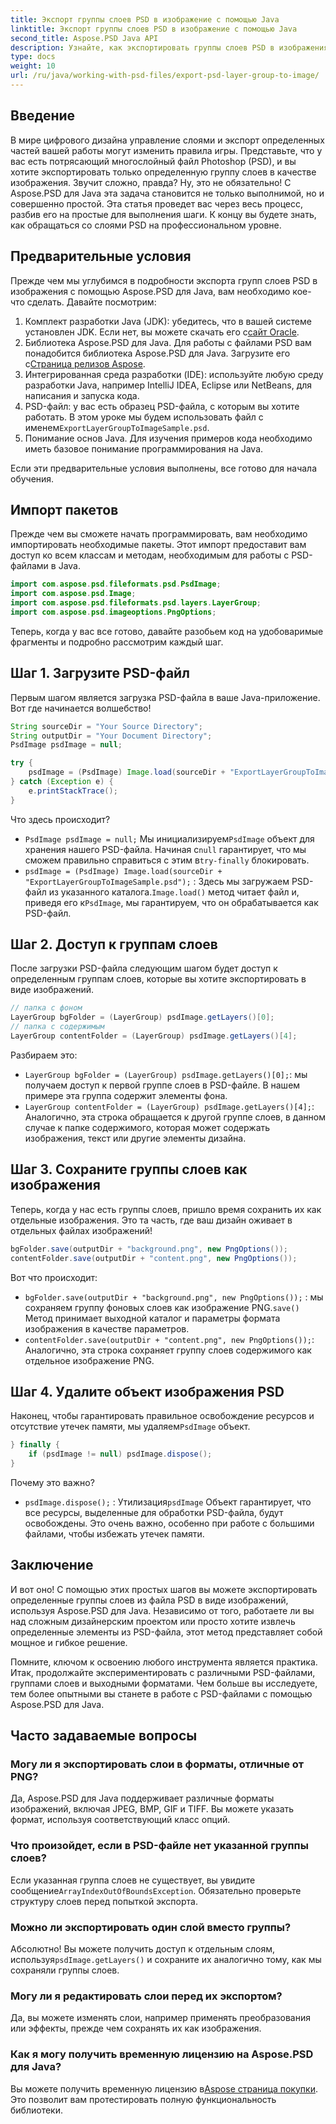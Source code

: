 ```yaml
---
title: Экспорт группы слоев PSD в изображение с помощью Java
linktitle: Экспорт группы слоев PSD в изображение с помощью Java
second_title: Aspose.PSD Java API
description: Узнайте, как экспортировать группы слоев PSD в изображения с помощью Aspose.PSD для Java, с помощью этого пошагового руководства. Идеально подходит для разработчиков и дизайнеров.
type: docs
weight: 10
url: /ru/java/working-with-psd-files/export-psd-layer-group-to-image/
---
```

## Введение

В мире цифрового дизайна управление слоями и экспорт определенных частей вашей работы могут изменить правила игры. Представьте, что у вас есть потрясающий многослойный файл Photoshop (PSD), и вы хотите экспортировать только определенную группу слоев в качестве изображения. Звучит сложно, правда? Ну, это не обязательно! С Aspose.PSD для Java эта задача становится не только выполнимой, но и совершенно простой. Эта статья проведет вас через весь процесс, разбив его на простые для выполнения шаги. К концу вы будете знать, как обращаться со слоями PSD на профессиональном уровне.

## Предварительные условия

Прежде чем мы углубимся в подробности экспорта групп слоев PSD в изображения с помощью Aspose.PSD для Java, вам необходимо кое-что сделать. Давайте посмотрим:

1.  Комплект разработки Java (JDK): убедитесь, что в вашей системе установлен JDK. Если нет, вы можете скачать его с[сайт Oracle](https://www.oracle.com/java/technologies/javase-downloads.html).
2. Библиотека Aspose.PSD для Java. Для работы с файлами PSD вам понадобится библиотека Aspose.PSD для Java. Загрузите его с[Страница релизов Aspose](https://releases.aspose.com/psd/java/).
3. Интегрированная среда разработки (IDE): используйте любую среду разработки Java, например IntelliJ IDEA, Eclipse или NetBeans, для написания и запуска кода.
4.  PSD-файл: у вас есть образец PSD-файла, с которым вы хотите работать. В этом уроке мы будем использовать файл с именем`ExportLayerGroupToImageSample.psd`.
5. Понимание основ Java. Для изучения примеров кода необходимо иметь базовое понимание программирования на Java.

Если эти предварительные условия выполнены, все готово для начала обучения.

## Импорт пакетов

Прежде чем вы сможете начать программировать, вам необходимо импортировать необходимые пакеты. Этот импорт предоставит вам доступ ко всем классам и методам, необходимым для работы с PSD-файлами в Java.

```java
import com.aspose.psd.fileformats.psd.PsdImage;
import com.aspose.psd.Image;
import com.aspose.psd.fileformats.psd.layers.LayerGroup;
import com.aspose.psd.imageoptions.PngOptions;
```

Теперь, когда у вас все готово, давайте разобьем код на удобоваримые фрагменты и подробно рассмотрим каждый шаг.

## Шаг 1. Загрузите PSD-файл

Первым шагом является загрузка PSD-файла в ваше Java-приложение. Вот где начинается волшебство!

```java
String sourceDir = "Your Source Directory";
String outputDir = "Your Document Directory";
PsdImage psdImage = null;

try {
    psdImage = (PsdImage) Image.load(sourceDir + "ExportLayerGroupToImageSample.psd");
} catch (Exception e) {
    e.printStackTrace();
}
```

Что здесь происходит?
- `PsdImage psdImage = null;` Мы инициализируем`PsdImage` объект для хранения нашего PSD-файла. Начиная с`null` гарантирует, что мы сможем правильно справиться с этим в`try-finally` блокировать.
- `psdImage = (PsdImage) Image.load(sourceDir + "ExportLayerGroupToImageSample.psd");` : Здесь мы загружаем PSD-файл из указанного каталога.`Image.load()` метод читает файл и, приведя его к`PsdImage`, мы гарантируем, что он обрабатывается как PSD-файл.

## Шаг 2. Доступ к группам слоев

После загрузки PSD-файла следующим шагом будет доступ к определенным группам слоев, которые вы хотите экспортировать в виде изображений.

```java
// папка с фоном
LayerGroup bgFolder = (LayerGroup) psdImage.getLayers()[0];
// папка с содержимым
LayerGroup contentFolder = (LayerGroup) psdImage.getLayers()[4];
```

Разбираем это:
- `LayerGroup bgFolder = (LayerGroup) psdImage.getLayers()[0];`: мы получаем доступ к первой группе слоев в PSD-файле. В нашем примере эта группа содержит элементы фона.
- `LayerGroup contentFolder = (LayerGroup) psdImage.getLayers()[4];`: Аналогично, эта строка обращается к другой группе слоев, в данном случае к папке содержимого, которая может содержать изображения, текст или другие элементы дизайна.

## Шаг 3. Сохраните группы слоев как изображения

Теперь, когда у нас есть группы слоев, пришло время сохранить их как отдельные изображения. Это та часть, где ваш дизайн оживает в отдельных файлах изображений!

```java
bgFolder.save(outputDir + "background.png", new PngOptions());
contentFolder.save(outputDir + "content.png", new PngOptions());
```

Вот что происходит:
- `bgFolder.save(outputDir + "background.png", new PngOptions());` : мы сохраняем группу фоновых слоев как изображение PNG.`save()` Метод принимает выходной каталог и параметры формата изображения в качестве параметров.
- `contentFolder.save(outputDir + "content.png", new PngOptions());`: Аналогично, эта строка сохраняет группу слоев содержимого как отдельное изображение PNG.

## Шаг 4. Удалите объект изображения PSD

 Наконец, чтобы гарантировать правильное освобождение ресурсов и отсутствие утечек памяти, мы удаляем`PsdImage` объект.

```java
} finally {
    if (psdImage != null) psdImage.dispose();
}
```

Почему это важно?
- `psdImage.dispose();` : Утилизация`psdImage` Объект гарантирует, что все ресурсы, выделенные для обработки PSD-файла, будут освобождены. Это очень важно, особенно при работе с большими файлами, чтобы избежать утечек памяти.

## Заключение

И вот оно! С помощью этих простых шагов вы можете экспортировать определенные группы слоев из файла PSD в виде изображений, используя Aspose.PSD для Java. Независимо от того, работаете ли вы над сложным дизайнерским проектом или просто хотите извлечь определенные элементы из PSD-файла, этот метод представляет собой мощное и гибкое решение.

Помните, ключом к освоению любого инструмента является практика. Итак, продолжайте экспериментировать с различными PSD-файлами, группами слоев и выходными форматами. Чем больше вы исследуете, тем более опытными вы станете в работе с PSD-файлами с помощью Aspose.PSD для Java.

## Часто задаваемые вопросы

### Могу ли я экспортировать слои в форматы, отличные от PNG?
Да, Aspose.PSD для Java поддерживает различные форматы изображений, включая JPEG, BMP, GIF и TIFF. Вы можете указать формат, используя соответствующий класс опций.

### Что произойдет, если в PSD-файле нет указанной группы слоев?
 Если указанная группа слоев не существует, вы увидите сообщение`ArrayIndexOutOfBoundsException`. Обязательно проверьте структуру слоев перед попыткой экспорта.

### Можно ли экспортировать один слой вместо группы?
 Абсолютно! Вы можете получить доступ к отдельным слоям, используя`psdImage.getLayers()` и сохраните их аналогично тому, как мы сохраняли группы слоев.

### Могу ли я редактировать слои перед их экспортом?
Да, вы можете изменять слои, например применять преобразования или эффекты, прежде чем сохранять их как изображения.

### Как я могу получить временную лицензию на Aspose.PSD для Java?
 Вы можете получить временную лицензию в[Aspose страница покупки](https://purchase.aspose.com/temporary-license/). Это позволит вам протестировать полную функциональность библиотеки.